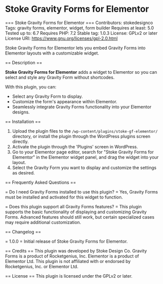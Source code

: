 # Stoke Gravity Forms for Elementor

=== Stoke Gravity Forms for Elementor ===
Contributors: stokedesignco
Tags: gravity forms, elementor, widget, form builder
Requires at least: 5.0
Tested up to: 6.7
Requires PHP: 7.2
Stable tag: 1.0.3
License: GPLv2 or later
License URI: https://www.gnu.org/licenses/gpl-2.0.html

Stoke Gravity Forms for Elementor lets you embed Gravity Forms into Elementor layouts with a customizable widget.

== Description ==

**Stoke Gravity Forms for Elementor** adds a widget to Elementor so you can select and style any Gravity Form without shortcodes.

With this plugin, you can:

- Select any Gravity Form to display.
- Customize the form's appearance within Elementor.
- Seamlessly integrate Gravity Forms functionality into your Elementor designs.

== Installation ==

1. Upload the plugin files to the `/wp-content/plugins/stoke-gf-elementor/` directory, or install the plugin through the WordPress plugins screen directly.
2. Activate the plugin through the 'Plugins' screen in WordPress.
3. Go to your Elementor page editor, search for "Stoke Gravity Forms for Elementor" in the Elementor widget panel, and drag the widget into your layout.
4. Select the Gravity Form you want to display and customize the settings as desired.

== Frequently Asked Questions ==

= Do I need Gravity Forms installed to use this plugin? =
Yes, Gravity Forms must be installed and activated for this widget to function.

= Does this plugin support all Gravity Forms features? =
This plugin supports the basic functionality of displaying and customizing Gravity Forms. Advanced features should still work, but certain specialized cases may require additional customization.

== Changelog ==

= 1.0.0 =
Initial release of Stoke Gravity Forms for Elementor.

== Credits ==
This plugin was developed by Stoke Design Co. Gravity Forms is a product of Rocketgenius, Inc. Elementor is a product of Elementor Ltd. This plugin is not affiliated with or endorsed by Rocketgenius, Inc. or Elementor Ltd.

== License ==
This plugin is licensed under the GPLv2 or later.

